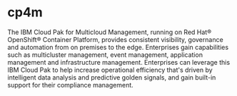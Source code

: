 # cp4m
The IBM Cloud Pak for Multicloud Management, running on Red Hat® OpenShift® Container Platform, provides consistent visibility, governance and automation from on premises to the edge. Enterprises gain capabilities such as multicluster management, event management, application management and infrastructure management. Enterprises can leverage this IBM Cloud Pak to help increase operational efficiency that's driven by intelligent data analysis and predictive golden signals, and gain built-in support for their compliance management.
